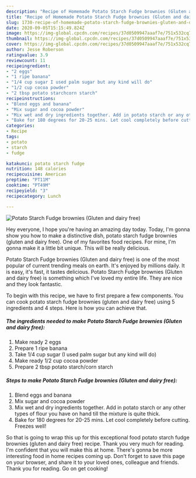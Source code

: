 ```yaml
---
description: "Recipe of Homemade Potato Starch Fudge brownies (Gluten and dairy free)"
title: "Recipe of Homemade Potato Starch Fudge brownies (Gluten and dairy free)"
slug: 1730-recipe-of-homemade-potato-starch-fudge-brownies-gluten-and-dairy-free
date: 2020-09-05T15:15:49.824Z
image: https://img-global.cpcdn.com/recipes/37d0509947aaaf7e/751x532cq70/potato-starch-fudge-brownies-gluten-and-dairy-free-recipe-main-photo.jpg
thumbnail: https://img-global.cpcdn.com/recipes/37d0509947aaaf7e/751x532cq70/potato-starch-fudge-brownies-gluten-and-dairy-free-recipe-main-photo.jpg
cover: https://img-global.cpcdn.com/recipes/37d0509947aaaf7e/751x532cq70/potato-starch-fudge-brownies-gluten-and-dairy-free-recipe-main-photo.jpg
author: Jesse Roberson
ratingvalue: 3.9
reviewcount: 11
recipeingredient:
- "2 eggs"
- "1 ripe banana"
- "1/4 cup sugar I used palm sugar but any kind will do"
- "1/2 cup cocoa powder"
- "2 tbsp potato starchcorn starch"
recipeinstructions:
- "Blend eggs and banana"
- "Mix sugar and cocoa powder"
- "Mix wet and dry ingredients together. Add in potato starch or any other types of flour you have on hand till the mixture is quite thick."
- "Bake for 180 degrees for 20-25 mins. Let cool completely before cutting. Freezes well!"
categories:
- Recipe
tags:
- potato
- starch
- fudge

katakunci: potato starch fudge 
nutrition: 148 calories
recipecuisine: American
preptime: "PT11M"
cooktime: "PT49M"
recipeyield: "3"
recipecategory: Lunch

---
```



![Potato Starch Fudge brownies (Gluten and dairy free)](https://img-global.cpcdn.com/recipes/37d0509947aaaf7e/751x532cq70/potato-starch-fudge-brownies-gluten-and-dairy-free-recipe-main-photo.jpg)

Hey everyone, I hope you're having an amazing day today. Today, I'm gonna show you how to make a distinctive dish, potato starch fudge brownies (gluten and dairy free). One of my favorites food recipes. For mine, I'm gonna make it a little bit unique. This will be really delicious.



Potato Starch Fudge brownies (Gluten and dairy free) is one of the most popular of current trending meals on earth. It's enjoyed by millions daily. It is easy, it's fast, it tastes delicious. Potato Starch Fudge brownies (Gluten and dairy free) is something which I've loved my entire life. They are nice and they look fantastic.


To begin with this recipe, we have to first prepare a few components. You can cook potato starch fudge brownies (gluten and dairy free) using 5 ingredients and 4 steps. Here is how you can achieve that.

<!--inarticleads1-->

##### The ingredients needed to make Potato Starch Fudge brownies (Gluten and dairy free):

1. Make ready 2 eggs
1. Prepare 1 ripe banana
1. Take 1/4 cup sugar (I used palm sugar but any kind will do)
1. Make ready 1/2 cup cocoa powder
1. Prepare 2 tbsp potato starch/corn starch




<!--inarticleads2-->

##### Steps to make Potato Starch Fudge brownies (Gluten and dairy free):

1. Blend eggs and banana
1. Mix sugar and cocoa powder
1. Mix wet and dry ingredients together. Add in potato starch or any other types of flour you have on hand till the mixture is quite thick.
1. Bake for 180 degrees for 20-25 mins. Let cool completely before cutting. Freezes well!




So that is going to wrap this up for this exceptional food potato starch fudge brownies (gluten and dairy free) recipe. Thank you very much for reading. I'm confident that you will make this at home. There's gonna be more interesting food in home recipes coming up. Don't forget to save this page on your browser, and share it to your loved ones, colleague and friends. Thank you for reading. Go on get cooking!
